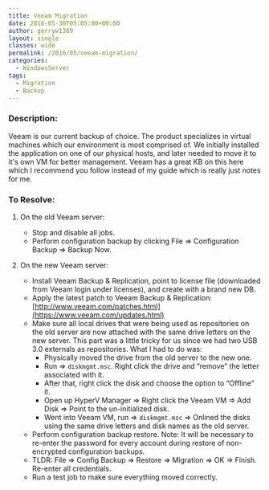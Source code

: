 ```yaml
---
title: Veeam Migration
date: 2016-05-30T05:05:00+00:00
author: gerryw1389
layout: single
classes: wide
permalink: /2016/05/veeam-migration/
categories:
  - WindowsServer
tags:
  - Migration
  - Backup
---
```

<!--more-->

### Description:

Veeam is our current backup of choice. The product specializes in virtual machines which our environment is most comprised of. We initially installed the application on one of our physical hosts, and later needed to move it to it's own VM for better management. Veeam has a great KB on this here which I recommend you follow instead of my guide which is really just notes for me.

### To Resolve:

1. On the old Veeam server:

   - Stop and disable all jobs.
   - Perform configuration backup by clicking File => Configuration Backup => Backup Now.

2. On the new Veeam server:

   - Install Veeam Backup & Replication, point to license file (downloaded from Veeam login under licenses), and create with a brand new DB.
   - Apply the latest patch to Veeam Backup & Replication: [http://www.veeam.com/patches.html](https://www.veeam.com/updates.html)
   - Make sure all local drives that were being used as repositories on the old server are now attached with the same drive letters on the new server. This part was a little tricky for us since we had two USB 3.0 externals as repositories. What I had to do was:  
     - Physically moved the drive from the old server to the new one.  
     - Run => `diskmgmt.msc`. Right click the drive and &#8220;remove&#8221; the letter associated with it.  
     - After that, right click the disk and choose the option to &#8220;Offline&#8221; it.  
     - Open up HyperV Manager => Right click the Veeam VM => Add Disk => Point to the un-initialized disk.  
     - Went into Veeam VM, run => `diskmgmt.msc` => Onlined the disks using the same drive letters and disk names as the old server.
   - Perform configuration backup restore. Note: It will be necessary to re-enter the password for every account during restore of non-encrypted configuration backups.  
   - TLDR: File => Config Backup => Restore => Migration => OK => Finish. Re-enter all credentials.
   - Run a test job to make sure everything moved correctly.